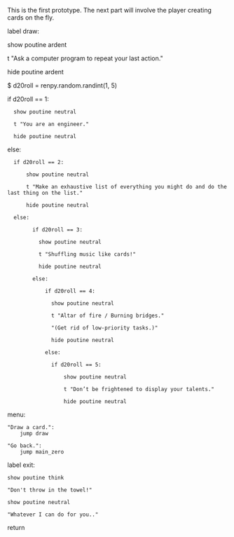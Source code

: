 This is the first prototype.  The next part will involve the player creating cards on the fly.

label draw:

  show poutine ardent

  t "Ask a computer program to repeat your last action."

  hide poutine ardent

  $ d20roll = renpy.random.randint(1, 5)

  if d20roll == 1:

      show poutine neutral

      t "You are an engineer."

      hide poutine neutral

  else:

      if d20roll == 2:

          show poutine neutral

          t "Make an exhaustive list of everything you might do and do the last thing on the list."

          hide poutine neutral

      else:

            if d20roll == 3:

              show poutine neutral

              t "Shuffling music like cards!"

              hide poutine neutral

            else:

                if d20roll == 4:

                  show poutine neutral

                  t "Altar of fire / Burning bridges."

                  "(Get rid of low-priority tasks.)"

                  hide poutine neutral

                else:

                  if d20roll == 5:

                      show poutine neutral

                      t "Don’t be frightened to display your talents."

                      hide poutine neutral

  menu:

    "Draw a card.":
        jump draw

    "Go back.":
        jump main_zero


label exit:

    show poutine think

    "Don't throw in the towel!"

    show poutine neutral

    "Whatever I can do for you.."


return

